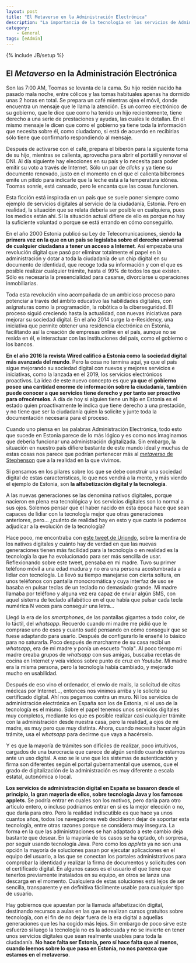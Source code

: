 ```yaml
---
layout: post
title: "El Metaverso en la Administración Electrónica"
description: "La importancia de la tecnología en los servicios de Administración Electrónica"
category: 
	- General
tags: [eAdmin]
---
```

{% include JB/setup %}

## El *Metaverso* en la Administración Electrónica

Son las 7:00 AM, Toomas se levanta de la cama. Su hijo recién nacido ha pasado mala noche, entre cólicos y las tomas habituales apenas ha dormido unas 2 horas en total. Se prepara un café mientras ojea el móvil, donde encuentra un mensaje que le llama la atención. Es un correo electrónico de su gobierno, que le dice que como ha tenido un hijo recientemente, tiene derecho a una serie de prestaciones y ayudas, las cuales le detallan. En el mismo mensaje le dicen que como el gobierno ya tiene toda la información que necesita sobre él, como ciudadano, si está de acuerdo en recibirlas sólo tiene que confirmarlo respondiendo al mensaje.

Después de activarse con el café, prepara el biberón para la siguiente toma de su hijo, mientras se calienta, aprovecha para abrir el portátil y renovar el DNI. Al día siguiente hay elecciones en su país y lo necesita para poder emitir su voto a través de Internet. Sólo un par de *clicks* y ya tiene su documento renovado, justo en el momento en el que el calienta biberones emite un pitido para indicarle que la leche está a la temperatura idónea. Toomas sonríe, está cansado, pero le encanta que las cosas funcionen.

Esta ficción está inspirada en un país que se suele poner siempre como ejemplo de servicios digitales al servicio de la ciudadanía, Estonia. Pero en realidad, la situación que se relata debería ser posible en cualquiera, pues los medios están ahí. Si la situación actual difiere de ello es porque no hay la suficiente voluntad o porque se está errando en cómo conseguirlo.

En el año 2000 Estonia publicó su Ley de Telecomunicaciones, siendo **la primera vez en la que en un país se legislaba sobre el derecho universal de cualquier ciudadana a tener un acceso a Internet**. Así empezaba una revolución digital que pasó por eliminar totalmente el papel en la administración y dotar a toda la ciudadanía de un chip digital en su documento de identidad, que recoge toda su información y con el que es posible realizar cualquier trámite, hasta el 99% de todos los que existen. Sólo es necesaria la presencialidad para casarse, divorciarse u operaciones inmobiliarias. 

Toda esta revolución vino acompañada de un ambicioso proceso para potenciar a través del ámbito educativo las habilidades digitales, con asignaturas como la programación, la robótica o la ciberseguridad. El proceso siguió creciendo hasta la actualidad, con nuevas iniciativas para mejorar su sociedad digital. En el año 2014 surge la e-Residency, una iniciativa que permite obtener una residencia electrónica en Estonia, facilitando así la creación de empresas online en el país, aunque no se resida en él, e interactuar con las instituciones del país, como el gobierno o los bancos.

**En el año 2016 la revista Wired calificó a Estonia como la sociedad digital más avanzada del mundo**.  Pero la cosa no termina aquí, ya que el país sigue mejorando su sociedad digital con nuevos y mejores servicios e iniciativas, como la lanzada en el 2019, los servicios electrónicos proactivos. La idea de este nuevo concepto es que **ya que el gobierno posee una cantidad enorme de información sobre la ciudadanía, también puede conocer a que servicios tiene derecho y por tanto ser proactivo para ofrecérselos**. A día de hoy si alguien tiene un hijo en Estonia es el estado quien proactivamente le indica que tiene derecho a una prestación, y no tiene que ser la ciudadanía quien la solicite y junte toda la documentación necesaria para el proceso.

Cuando uno piensa en las palabras Administración Electrónica, todo esto que sucede en Estonia parece de lo más lógico y es como nos imaginamos que debería funcionar una administración digitalizada. Sin embargo, la situación en nuestro país difiere bastante de este mundo ideal y muchas de estas cosas nos parece que podrían pertenecer más al [*metaverso* de Stephenson](https://es.wikipedia.org/wiki/Snow_Crash) que a la realidad en la que vivimos.

Si pensamos en los pilares sobre los que se debe construir una sociedad digital de estas características, lo que nos vendrá a la mente, y más viendo el ejemplo de Estonia, son **la alfabetización digital y la tecnología**.

A las nuevas generaciones se las denomina nativos digitales, porque nacieron en plena era tecnológica y los servicios digitales son lo normal a sus ojos. Solemos pensar que el haber nacido en esta época hace que sean capaces de lidiar con la tecnología mejor que otras generaciones anteriores, pero... ¿cuánto de realidad hay en esto y que cuota le podemos adjudicar a la evolución de la tecnología?

Hace poco, me encontraba con [este tweet de Uriondo](https://twitter.com/uriondo/status/1462479472301690883), sobre la mentira de los nativos digitales y cuánto hay de verdad en que las nuevas generaciones tienen más facilidad para la tecnología o en realidad es la tecnología la que ha evolucionado para ser más sencilla de usar. Reflexionando sobre este tweet, pensaba en mi madre. Tuvo su primer teléfono móvil a una edad madura y no era una persona acostumbrada a lidiar con tecnología. Le llevó su tiempo manejarse con cierta soltura, en unos teléfonos con pantalla monocromática y cuya interfaz de uso se basaba en pulsar teclas de un teclado no demasiado grande. Mi madre llamaba por teléfono y alguna vez era capaz de enviar algún SMS, con aquel sistema de teclado alfabético en el que había que pulsar cada tecla numérica N veces para conseguir una letra... 

Llegó la era de los *smartphones*, de las pantallas gigantes a todo color, de lo táctil, del *whatsapp*. Recuerdo cuando mi madre me pidió que le comprase uno de esos y cuanto sudé pensando en cómo conseguir que se fuese adaptando para usarlo. Después de configurarlo le enseñé lo básico para no saturarla. Poco después de marcharme de su casa recibí un *whatsapp*, era de mi madre y ponía un escueto "hola". Al poco tiempo mi madre creaba grupos de *whatsapp* con sus amigas, buscaba recetas de cocina en Internet y veía vídeos sobre punto de cruz en *Youtube*. Mi madre era la misma persona, pero la tecnología había cambiado, y mejorado mucho en usabilidad.

Después de eso vino el ordenador, el envío de mails, la solicitud de citas médicas por Internet..., entonces nos vinimos arriba y le solicité su certificado digital. Ahí nos pegamos contra un muro. Ni los servicios de administración electrónica en España son los de Estonia, ni el uso de la tecnología es el mismo. Sobre el papel tenemos unos servicios digitales muy completos, mediante los que es posible realizar casi cualquier trámite con la administración desde nuestra casa, pero la realidad, a ojos de mi madre, es muy pero que muy distinta. Ahora, cuando necesita hacer algún trámite, usa el *whatsapp* para decirme que vaya a hacérselo.

Y es que la mayoría de trámites son difíciles de realizar, poco intuitivos, cargados de una burocracia que carece de algún sentido cuando estamos ante un uso digital. A eso se le une que los sistemas de autenticación y firma son diferentes según el portal gubernamental que usemos, que el grado de digitalización de la administración es muy diferente a escala estatal, autonómica o local. 

**Los servicios de administración digital en España se basaron desde el principio, la gran mayoría de ellos, sobre tecnología Java y los famosos applets**. Se podría entrar en cuales son los motivos, pero daría para otro artículo entero, o incluso podríamos entrar en si es la mejor elección o no, que daría para otro. Pero la realidad indiscutible es que hace ya unos cuantos años, todos los navegadores web decidieron dejar de soportar esta tecnología, entre otras razones porque se considera muy insegura. La forma en la que las administraciones se han adaptado a este cambio deja bastante que desear. En la mayoría de los casos se ha optado, oh sorpresa, por seguir usando tecnología Java. Pero como los *applets* ya no son una opción la mayoría de soluciones pasan por ejecutar aplicaciones en el equipo del usuario, a las que se conectan los portales administrativos para comprobar la identidad y realizar la firma de documentos y solicitudes con el certificado digital. En algunos casos es el usuario el que tiene que tenerlos previamente instalados en su equipo, en otros se lanza una descarga en el momento. Cualquiera de estas soluciones está lejos de ser sencilla, transparente y en definitiva fácilmente usable para cualquier tipo de usuario.

Hay gobiernos que apuestan por la llamada alfabetización digital, destinando recursos a aulas en las que se realizan cursos gratuitos sobre tecnología, con el fin de no dejar fuera de la era digital a aquellas generaciones que les ha cogido más lejos. Sin embargo de poco sirve este esfuerzo si luego la tecnología no es la adecuada y no se invierte en tener unos servicios digitales que sean realmente usables para toda la ciudadanía. **No hace falta ser Estonia, pero sí hace falta que al menos, cuando leemos sobre lo que pasa en Estonia, no nos parezca que estamos en el metaverso**.